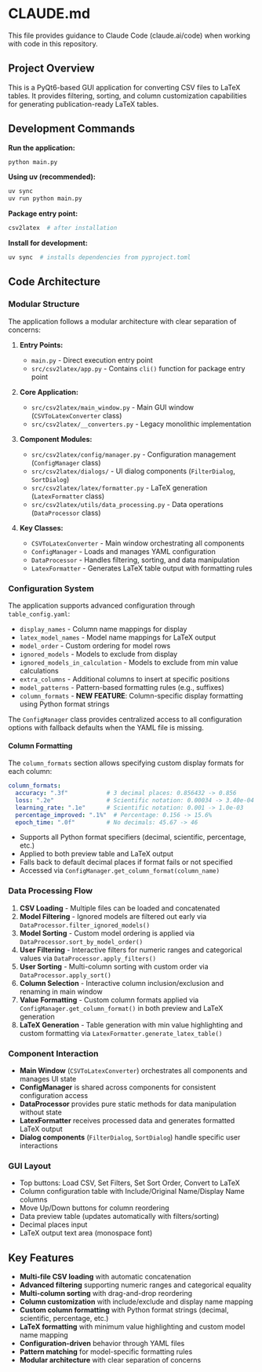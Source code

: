 # CLAUDE.md

This file provides guidance to Claude Code (claude.ai/code) when working with code in this repository.

## Project Overview

This is a PyQt6-based GUI application for converting CSV files to LaTeX tables. It provides filtering, sorting, and column customization capabilities for generating publication-ready LaTeX tables.

## Development Commands

**Run the application:**
```bash
python main.py
```

**Using uv (recommended):**
```bash
uv sync
uv run python main.py
```

**Package entry point:**
```bash
csv2latex  # after installation
```

**Install for development:**
```bash
uv sync  # installs dependencies from pyproject.toml
```

## Code Architecture

### Modular Structure

The application follows a modular architecture with clear separation of concerns:

1. **Entry Points:**
   - `main.py` - Direct execution entry point
   - `src/csv2latex/app.py` - Contains `cli()` function for package entry point

2. **Core Application:**
   - `src/csv2latex/main_window.py` - Main GUI window (`CSVToLatexConverter` class)
   - `src/csv2latex/__converters.py` - Legacy monolithic implementation

3. **Component Modules:**
   - `src/csv2latex/config/manager.py` - Configuration management (`ConfigManager` class)
   - `src/csv2latex/dialogs/` - UI dialog components (`FilterDialog`, `SortDialog`)
   - `src/csv2latex/latex/formatter.py` - LaTeX generation (`LatexFormatter` class)
   - `src/csv2latex/utils/data_processing.py` - Data operations (`DataProcessor` class)

4. **Key Classes:**
   - `CSVToLatexConverter` - Main window orchestrating all components
   - `ConfigManager` - Loads and manages YAML configuration
   - `DataProcessor` - Handles filtering, sorting, and data manipulation
   - `LatexFormatter` - Generates LaTeX table output with formatting rules

### Configuration System

The application supports advanced configuration through `table_config.yaml`:

- `display_names` - Column name mappings for display
- `latex_model_names` - Model name mappings for LaTeX output
- `model_order` - Custom ordering for model rows
- `ignored_models` - Models to exclude from display
- `ignored_models_in_calculation` - Models to exclude from min value calculations
- `extra_columns` - Additional columns to insert at specific positions
- `model_patterns` - Pattern-based formatting rules (e.g., suffixes)
- `column_formats` - **NEW FEATURE**: Column-specific display formatting using Python format strings

The `ConfigManager` class provides centralized access to all configuration options with fallback defaults when the YAML file is missing.

#### Column Formatting

The `column_formats` section allows specifying custom display formats for each column:

```yaml
column_formats:
  accuracy: ".3f"           # 3 decimal places: 0.856432 -> 0.856
  loss: ".2e"               # Scientific notation: 0.00034 -> 3.40e-04
  learning_rate: ".1e"      # Scientific notation: 0.001 -> 1.0e-03
  percentage_improved: ".1%"  # Percentage: 0.156 -> 15.6%
  epoch_time: ".0f"         # No decimals: 45.67 -> 46
```

- Supports all Python format specifiers (decimal, scientific, percentage, etc.)
- Applied to both preview table and LaTeX output
- Falls back to default decimal places if format fails or not specified
- Accessed via `ConfigManager.get_column_format(column_name)`

### Data Processing Flow

1. **CSV Loading** - Multiple files can be loaded and concatenated
2. **Model Filtering** - Ignored models are filtered out early via `DataProcessor.filter_ignored_models()`
3. **Model Sorting** - Custom model ordering is applied via `DataProcessor.sort_by_model_order()`
4. **User Filtering** - Interactive filters for numeric ranges and categorical values via `DataProcessor.apply_filters()`
5. **User Sorting** - Multi-column sorting with custom order via `DataProcessor.apply_sort()`
6. **Column Selection** - Interactive column inclusion/exclusion and renaming in main window
7. **Value Formatting** - Custom column formats applied via `ConfigManager.get_column_format()` in both preview and LaTeX generation
8. **LaTeX Generation** - Table generation with min value highlighting and custom formatting via `LatexFormatter.generate_latex_table()`

### Component Interaction

- **Main Window** (`CSVToLatexConverter`) orchestrates all components and manages UI state
- **ConfigManager** is shared across components for consistent configuration access
- **DataProcessor** provides pure static methods for data manipulation without state
- **LatexFormatter** receives processed data and generates formatted LaTeX output
- **Dialog components** (`FilterDialog`, `SortDialog`) handle specific user interactions

### GUI Layout

- Top buttons: Load CSV, Set Filters, Set Sort Order, Convert to LaTeX
- Column configuration table with Include/Original Name/Display Name columns
- Move Up/Down buttons for column reordering
- Data preview table (updates automatically with filters/sorting)
- Decimal places input
- LaTeX output text area (monospace font)

## Key Features

- **Multi-file CSV loading** with automatic concatenation
- **Advanced filtering** supporting numeric ranges and categorical equality
- **Multi-column sorting** with drag-and-drop reordering
- **Column customization** with include/exclude and display name mapping
- **Custom column formatting** with Python format strings (decimal, scientific, percentage, etc.)
- **LaTeX formatting** with minimum value highlighting and custom model name mapping
- **Configuration-driven** behavior through YAML files
- **Pattern matching** for model-specific formatting rules
- **Modular architecture** with clear separation of concerns
